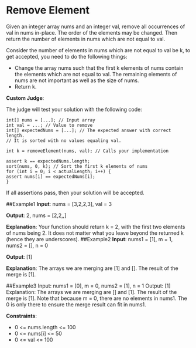 # Remove Element

Given an integer array nums and an integer val, remove all occurrences of val in nums in-place. The order of the elements may be changed. Then return the number of elements in nums which are not equal to val.

Consider the number of elements in nums which are not equal to val be k, to get accepted, you need to do the following things:

- Change the array nums such that the first k elements of nums contain the elements which are not equal to val. The remaining elements of nums are not important as well as the size of nums.
- Return k.

**Custom Judge**:

The judge will test your solution with the following code:
```
int[] nums = [...]; // Input array
int val = ...; // Value to remove
int[] expectedNums = [...]; // The expected answer with correct length.
// It is sorted with no values equaling val.

int k = removeElement(nums, val); // Calls your implementation

assert k == expectedNums.length;
sort(nums, 0, k); // Sort the first k elements of nums
for (int i = 0; i < actualLength; i++) {
assert nums[i] == expectedNums[i];
}
```
If all assertions pass, then your solution will be accepted.

##Example1
**Input**: nums = [3,2,2,3], val = 3

**Output**: 2, nums = [2,2,_,_]

**Explanation**: Your function should return k = 2, with the first two elements of nums being 2.
It does not matter what you leave beyond the returned k (hence they are underscores).
##Example2
**Input**: nums1 = [1], m = 1, nums2 = [], n = 0

**Output**: [1]

**Explanation**: The arrays we are merging are [1] and [].
The result of the merge is [1].

##Example3
Input: nums1 = [0], m = 0, nums2 = [1], n = 1
Output: [1]
Explanation: The arrays we are merging are [] and [1].
The result of the merge is [1].
Note that because m = 0, there are no elements in nums1. The 0 is only there to ensure the merge result can fit in nums1.

**Constraints**:

- 0 <= nums.length <= 100
- 0 <= nums[i] <= 50
- 0 <= val <= 100
